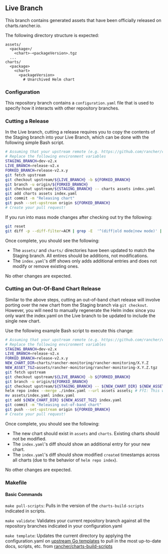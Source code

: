 ## Live Branch

This branch contains generated assets that have been officially released on charts.rancher.io.

The following directory structure is expected:
```text
assets/
  <package>/
    <chart>-<packageVersion>.tgz
  ...
charts/
  <package>
    <chart>
      <packageVersion>
        # Unarchived Helm chart
```

### Configuration

This repository branch contains a `configuration.yaml` file that is used to specify how it interacts with other repository branches.

### Cutting a Release

In the Live branch, cutting a release requires you to copy the contents of the Staging branch into your Live Branch, which can be done with the following simple Bash script.

```bash
# Assuming that your upstream remote (e.g. https://github.com/rancher/charts.git) is named `upstream` 
# Replace the following environment variables
STAGING_BRANCH=dev-v2.x
LIVE_BRANCH=release-v2.x
FORKED_BRANCH=release-v2.x.y
git fetch upstream
git checkout upstream/${LIVE_BRANCH} -b ${FORKED_BRANCH}
git branch -u origin/${FORKED_BRANCH}
git checkout upstream/${STAGING_BRANCH} -- charts assets index.yaml
git add charts assets index.yaml
git commit -m "Releasing chart"
git push --set-upstream origin ${FORKED_BRANCH}
# Create your pull request!
```

If you run into mass mode changes after checking out try the following:
```bash
git reset
git diff -p --diff-filter=ACM | grep -E  '^(diff|old mode|new mode)' | sed -e 's/^old/NEW/;s/^new/old/;s/^NEW/new/' | git apply
```

Once complete, you should see the following:
- The `assets/` and `charts/` directories have been updated to match the Staging branch. All entires should be additions, not modifications.
- The `index.yaml`'s diff shows only adds additional entries and does not modify or remove existing ones.

No other changes are expected.

### Cutting an Out-Of-Band Chart Release

Similar to the above steps, cutting an out-of-band chart release will involve porting over the new chart from the Staging branch via `git checkout`. However, you will need to manually regenerate the Helm index since you only want the index.yaml on the Live branch to be updated to include the single new chart.

Use the following example Bash script to execute this change:

```bash
# Assuming that your upstream remote (e.g. https://github.com/rancher/charts.git) is named `upstream` 
# Replace the following environment variables
STAGING_BRANCH=dev-v2.x
LIVE_BRANCH=release-v2.x
FORKED_BRANCH=release-v2.x.y
NEW_CHART_DIR=charts/rancher-monitoring/rancher-monitoring/X.Y.Z
NEW_ASSET_TGZ=assets/rancher-monitoring/rancher-monitoring-X.Y.Z.tgz
git fetch upstream
git checkout upstream/${LIVE_BRANCH} -b ${FORKED_BRANCH}
git branch -u origin/${FORKED_BRANCH}
git checkout upstream/${STAGING_BRANCH} -- ${NEW_CHART_DIR} ${NEW_ASSET_TGZ}
helm repo index --merge ./index.yaml --url assets assets; # FYI: This will generate new 'created' timestamps across *all charts*.
mv assets/index.yaml index.yaml
git add ${NEW_CHART_DIR} ${NEW_ASSET_TGZ} index.yaml
git commit -m "Releasing out-of-band chart"
git push --set-upstream origin ${FORKED_BRANCH}
# Create your pull request!
```

Once complete, you should see the following:
- The new chart should exist in `assets` and `charts`. Existing charts should not be modified.
- The `index.yaml`'s diff should show an additional entry for your new chart.
- The `index.yaml`'s diff should show modified `created` timestamps across all charts (due to the behavior of `helm repo index`).

No other changes are expected.

### Makefile

#### Basic Commands

`make pull-scripts`: Pulls in the version of the `charts-build-scripts` indicated in scripts.

`make validate`: Validates your current repository branch against all the repository branches indicated in your configuration.yaml

`make template`: Updates the current directory by applying the configuration.yaml on [upstream Go templates](https://github.com/rancher/charts-build-scripts/tree/master/templates/template) to pull in the most up-to-date docs, scripts, etc. from [rancher/charts-build-scripts](https://github.com/rancher/charts-build-scripts)
